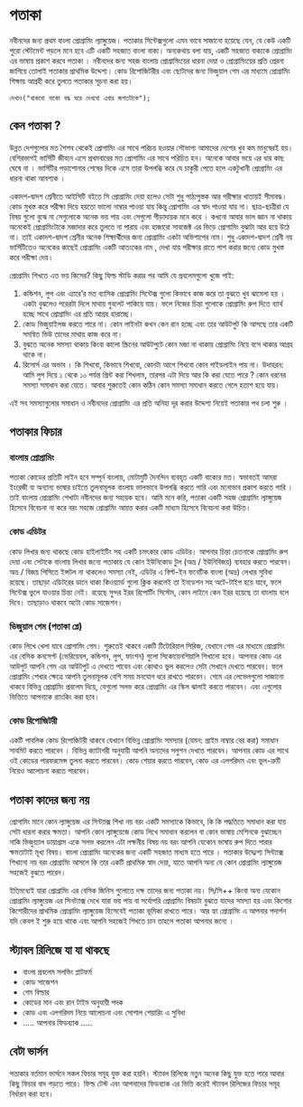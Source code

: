 # পতাকা
নবীনদের জন্য প্রথম বাংলা প্রোগ্রামিং ল্যাঙ্গুয়েজ। পতাকার সিন্টেক্সগুলো এমন ভাবে সাজানো হয়েছে যেন, যে কেউ একটি পুরো স্টেটমেন্ট পড়লে মনে হবে এটি একটি সহজাত বাংলা বাক্য। অন্যকথায় বলা যায়, একটি সহজাত বাক্যকে প্রোগ্রামিং এর ভাষায় প্রকাশ করবে পতাকা । নবীনদের জন্য সহজ বাংলায় প্রোগ্রামিংয়ের ধারনা দেয়া ও প্রোগ্রামিংয়ের প্রতি প্রেরনা জাগিয়ে তোলাই পতাকার প্রাথমিক উদ্দেশ্য। কোড রিপোজিটরীর এবং ছোটদের জন্য ভিজুয়াল গেম এর মাধ্যমে প্রোগ্রামিং শিক্ষায় আগ্রহী করে তুলতে পতাকার সূচনা করা হয়।

```
দেখাও("থাকবো নাকো বদ্ধ ঘরে দেখবো এবার জগতটাকে");
```

## কেন পতাকা ?
উন্নত দেশগুলোর মত শৈশব থেকেই প্রোগামিং এর সাথে পরিচয় হওয়ার সৌভাগ্য আমাদের দেশের খুব কম মানুষেরই হয়। বেশিরভাগই ভার্সিটি জীবনে এসে প্রথমবারের মত প্রোগামিং এর সাথে পরিচিত হন। অনেকে আবার ভয়ে এর ধার কাছ ঘেষে না । ভার্সিটির পড়াশোনার শেষের দিকে এসে তারা উপলব্ধি করে যে চাকুরী পেতে হলে একটুখানী প্রোগ্রামিং এর ধারনা থাকা আবশ্যক ।

একাদশ-দ্বাদশ শ্রেনীতে আইসিটি বইতে সি প্রোগ্রামিং দেয়া হলেও সেটা শুধু পাঠ্যপুস্তক আর পরীক্ষার খাতায়ই সীমাবদ্ধ। কোড মুখস্ত করে পরীক্ষা দিয়ে হয়তো ভালো নাম্বার পাওয়া যায় কিন্তু প্রোগামিং এর স্বাদ পাওয়া যায় না। ছাত্র-ছাত্রীরা যে বিষয় গুলো বুঝে না সেগুলোকে অনেক ভয় পায় এবং সেগুলো পীড়াদায়ক মনে করে । কখনো আবার ভাল জ্ঞান না থাকায় অনেকেই প্রোগ্রামিংটাকে মজাদার করে তুলতে না পারায় এবং হাজারো সাবজেক্ট এর ভিড়ে প্রোগামিং বুঝাটা আর হয়ে উঠে না। তাই একাদশ-দ্বাদশ শ্রেনীর অনেক শিক্ষার্থীদের জন্য প্রোগ্রামিং একটা অভিশাপের নাম। শুধু একাদশ-দ্বাদশ শ্রেনী নয় ভার্সিটিতেও অনেকের কাছেই প্রোগ্রামিং একটি আতংকের নাম , দেখা যায় পরীক্ষার রাতে পাশ করার জন্যে কোড মুখস্ত করে পরীক্ষা দেয়।

প্রোগ্রামিং শিখতে এত ভয় কিসের? কিছু ফিল্ড স্টাডি করার পর আমি যে প্রবলেমগুলো খুজে পাই:

  1. কন্ডিশন, লুপ এবং এ্যারে’র মত ব্যাসিক প্রোগ্রামিং সিন্টেক্স গুলো কিভাবে কাজ করে তা বুঝতে খুব ঝামেলা হয় । একটা বুঝলেও পরেরটা দিলে মাথায় গুবলেট পাকিয়ে যায়। ফলে নিজের চিন্তা গুলোকে প্রোগ্রামিং রুপ দিতে ব্যার্থ হচ্ছে সাথে প্রোগ্রামিং এর প্রতি আগ্রহ হারাচ্ছে।
  2. কোড ভিজুয়াইলজ করতে পারে না। কোন লাইনটা কখন কেন রান হচ্ছে এবং তার আউটপুট কি আসছে তার একটি সমন্বিত ভিউ তাদের মাথায় কাজ করে না।
  3. বুঝতে অনেক সমস্যা থাকায় কিংবা কালো স্ক্রিনের আউটপুটে কোন মজা না থাকায় প্রোগ্রামিং নিয়ে বসে থাকার আগ্রহ থাকে না।
  4. রিসোর্স এর অভাব । কি শিখবো, কিভাবে শিখবো, কোনটা আগে শিখবো কোন গাইডলাইন পায় না। উদাহরন: আমি লুপ দিয়ে ১ থেকে ১০ পর্যন্ত প্রিন্ট করা শিখলাম, তারপর এটা দিয়ে আর কি করা যেতে পারে ? কোন ধরনের সমস্যা সমাধান করা যেতে। আবার শুরুতেই কোন কঠিন কোন সমস্যা সমাধান করতে গেলে হতাশ হয়ে যায়।

এই সব সমস্যাগুলোর সমাধান ও নবীনদের প্রোগ্রামিং এর প্রতি অনিহা দূর করার উদ্দেশ্য নিয়েই পতাকার পথ চলা শুরু ।

## পতাকার ফিচার
### বাংলায় প্রোগ্রামিং
পতাকা কোডের প্রতিটি লাইন হবে সম্পূর্ন বাংলায়, মোটামুটি দৈনন্দিন ব্যবহৃত একটি বাক্যের মত। স্বভাবতই আমরা ইংরেজী বা অন্যান্য ভাষার চাইতে তুলনামূলক বাংলায় ভালভাবে উপলব্ধি করতে পারি এবং মনোভাব প্রকাশ করতে পারি । তাই বাংলায় প্রোগ্রামিং শেখাটা নবীনদের জন্য সহায়ক হবে। আমি মনে করি, পতাকা একটি সহজ প্রোগ্রামিং ল্যাঙ্গুয়েজ হিসেবে বিবেচনা না করে বরং সহজে প্রোগ্রামিং আয়ত্ত করার একটি মাধ্যম হিসেবে বিবেচনা করা উচিত।

### কোড এডিটর
কোড লিখার জন্য থাকছে কোড হাইলাইটিং সহ একটি চমৎকার কোড এডিটর। আপনার চিন্তা চেতনাকে প্রোগ্রামিং রুপ দেয়া এবং সেটাকে বাংলায় লিখার জন্যে পতাকায় যে কোন ইউনিকোড টুল (অভ্র / ইউনিবিজয়) ব্যবহার করতে পারবেন। অভ্র / বিজয় পিসিতে ইন্সটল না থাকলেও সমস্যা নেই, এডিটর এ বিল্ট-ইন ফনেটিক বাংলা (অভ্র) লেখার সুবিধা রয়েছে। তাছাড়া এডিটরের ডানে থাকা কিওয়্যার্ড গুলো ক্লিক করলেই তা ইনডেশন সহ অটে-টাইপ হয়ে যাবে, ফলে সিন্টেক্স ভুলে যাওয়ার চিন্তা নেই। রয়েছে সুন্দর ইরর রিপোর্টিং সিস্টেম, কোন লাইনে কেন ইরর হয়েছে তা বাংলায় বলে দিবে। তাছাড়াও থাকবে অটো কোড সাজেশন।

### ভিজুয়াল গেম (পতাকা প্লে)
কোড লিখে খেলা যাবে প্রোগামিং গেম। শুরুতেই থাকবে একটি টিটোরিয়াল সিরিজ, যেখানে গেম এর মাধ্যমে প্রোগ্রামিং এর বেসিক কনসেপ্ট (ভেরিয়েবল, কন্ডিশন, লুপ, ফাংশন) গুলো সিকোয়েনশিয়ালি শিখানো হবে। আপনার কোড এর আউপুট আপনি গেম এর আউটপুট এ দেখতে পাবেন এবং কোথাও ভুল করলেও সেটা সেখানে দেখতে পারবেন। ফলে প্রোগ্রামিং শেখার ক্ষেত্রে আপনি তুলনামূলক বেশি সময় মনযোগ ধরে রাখতে পারবেন। গেমে এর লেভেলগুলো সাজানো থাকবে বিভিন্ন প্রোগ্রামিং প্রবলেম দিয়ে, যেগুলো সলভ করে প্রোগ্রামিং এর স্কিল ঝালাই করতে পারবেন। এবং এগুলোর ভিত্তিতে আপনাকে র‌্যাংকিং করা হবে।

### কোড রিপোজিটরী
একটি পাবলিক কোড রিপোজিটরী থাকবে যেখানে বিভিন্ন প্রোগ্রামিং সমস্যার (যেমন: প্রাইম নাম্বার বের করা) সমাধান সাবমিট করতে পারবেন । বিভিন্ন ক্যাটাগরী অনুযায়ী আপনি অন্যদের সলুশন দেখতে পারবেন। আপনার কোড এর সাথে ওই কোডের পারফরমেন্স তুলনা করতে পারবেন। কোড শেয়ার করতে পারবেন, কোড এর এলগরিদম এবং ভুল-ত্রুটি নিয়েও আলোচনা করতে পারবেন।

## পতাকা কাদের জন্য নয়
প্রোগামিং মানে কোন ল্যাঙ্গুয়েজ এর সিন্ট্যাক্স শিখা নয় বরং একটি সমস্যাকে কিভাবে, কি কি পদ্ধতিতে সমাধান করা যায় সেটা ধারনা করার ক্ষমতা। আপনি কোন ল্যাঙ্গুয়েজে কোড লিখে সমাধান করলেন বা  কোন ভাষায় মেশিনকে বুঝাচ্ছেন নাকি ভিজুয়্যাল ডায়াগ্রাম একে সলভ করলেন এটা লক্ষনীয় বিষয় নয় বরং আপনি যেকোন ভাষায় রুপ দিতে পারার ক্ষমতাটাই মূখ্য বিষয়। বাংলা প্রোগ্রামিং অনেকের জন্য একটি সহজাত মাধ্যম হতে পারে । পতাকার উদ্দ্যেশ্য সিন্ট্যাক্স শিখানো নয় বরং প্রোগ্রামিং আসলে কি তার একটি প্রাথমিক স্বাদ দেয়া, যাতে আপনি অন্য যে কোন প্রোগ্রামিং ল্যাঙ্গুয়েজ সহজেই বুঝতে পারেন।

ইতিমধ্যেই যারা প্রোগ্রামিং এর বেসিক জিনিস গুলোতে দক্ষ তাদের জন্য পতাকা নয়। সি/সি++ কিংবা অন্য যেকোন প্রোগ্রামিং ল্যাঙ্গুয়েজ এর সিনট্যাক্স দেখে যারা ভয় পায় বা সর্বোপরি প্রোগ্রামিং বিষয়টা বুঝতে যাদের সমস্যা হয় এবং কিশোর কিশোরীদের প্রাথমিক প্রোগ্রামিং ল্যাঙ্গুয়েজ হিসেবেই পতাকা ভূমিকা রাখতে পারে। আর হ্যা প্রোগ্রামিং এ আপনার পদার্পন যদি কেবল ই শুরু হয়ে থাকে এবং আপনি সহজেই শিখতে চান তাহলে পতাকা আপনার জন্যে ।

## স্ট্যাবল রিলিজে যা যা থাকছে

* বাংলা প্রবলেম সলভিং প্লাটফর্ম
* কোড সাজেশন
* গেম বিল্ডার
* কোডের মান এবং রান টাইম অনুযায়ী পদক
* কোড এবং এলগরিদম নিয়ে আলোচনা এবং সোশাল শেয়ারিং এ সুবিধা
* ..... আপনার ফিডব্যাক .....


## বেটা ভার্সন
পতাকার বর্তমান ভার্সনে সকল ফিচার সমূহ যুক্ত করা হয়নি। স্ট্যাবল রিলিজে নতুন অনেক কিছু যুক্ত হতে পারে আবার কিছু ফিচার বাদ পড়তে পারে। ফিল্ড টেস্ট এবং আপনাদের ফিডব্যাক এর ভিত্তি করেই স্ট্যাবল রিলিজের ফিচার সমূহ নির্ধারন করা হবে।
